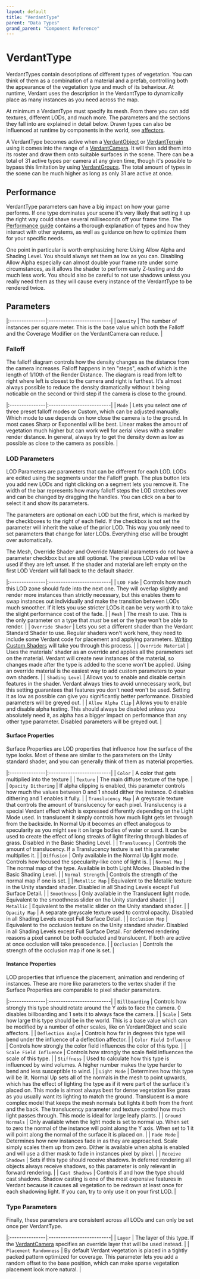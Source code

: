 ```yaml
---
layout: default
title: "VerdantType"
parent: "Data Types"
grand_parent: "Component Reference"
---
```


# VerdantType

VerdantTypes contain descriptions of different types of vegetation. You can think of them as a combination of a material and a prefab, controlling both the appearance of the vegetation type and much of its behaviour. At runtime, Verdant uses the description in the VerdantType to dynamically place as many instances as you need across the map. 

At minimum a VerdantType must specify its mesh. From there you can add textures, different LODs, and much more. The parameters and the sections they fall into are explained in detail below. Drawn types can also be influenced at runtime by components in the world, see [affectors](../Affectors/index.html).

A VerdantType becomes active when a [VerdantObject](../VerdantObject) or [VerdantTerrain](../VerdantTerrain) using it comes into the range of a [VerdantCamera](../VerdantCamera). It will then add them into its roster and draw them onto suitable surfaces in the scene. There can be a total of 31 active types per camera at any given time, though it's possible to bypass this limitation by using [VerdantGroups](VerdantGroup.html). The total amount of types in the scene can be much higher as long as only 31 are active at once.

## Performance
VerdantType parameters can have a big impact on how your game performs. If one type dominates your scene it's very likely that setting it up the right way could shave several milliseconds off your frame time. The [Performance guide](../../UserGuide/Performance.html) contains a thorough explanation of types and how they interact with other systems, as well as guidance on how to optimize them for your specific needs. 

One point in particular is worth emphasizing here: Using Allow Alpha and Shading Level. You should always set them as low as you can. Disabling Allow Alpha especially can almost double your frame rate under some circumstances, as it allows the shader to perform early Z-testing and do much less work. You should also be careful to not use shadows unless you really need them as they will cause every instance of the VerdantType to be rendered twice.

## Parameters

|:---------------|:--------------------------|
| `Density` | The number of instances per square meter. This is the base value which both the Falloff and the Coverage Modifier on the VerdantCamera can reduce.   |

### Falloff

The falloff diagram controls how the density changes as the distance from the camera increases. Falloff happens in ten "steps", each of which is the length of 1/10th of the Render Distance. The diagram is read from left to right where left is closest to the camera and right is furthest. It's almost always possible to reduce the density dramatically without it being noticable on the second or third step if the camera is close to the ground.

|:---------------|:--------------------------|
| `Mode` | Lets you select one of three preset falloff modes or Custom, which can be adjusted manually. Which mode to use depends on how close the camera is to the ground. In most cases Sharp or Exponential will be best. Linear makes the amount of vegetation much higher but can work well for aerial views with a smaller render distance. In general, always try to get the density down as low as possible as close to the camera as possible.  |

### LOD Parameters

LOD Parameters are parameters that can be different for each LOD. LODs are edited using the segments under the Falloff graph. The plus button lets you add new LODs and right clicking on a segment lets you remove it. The width of the bar represents how many falloff steps the LOD stretches over and can be changed by dragging the handles. You can click on a bar to select it and show its parameters. 

The parameters are optional on each LOD but the first, which is marked by the checkboxes to the right of each field. If the checkbox is not set the parameter will inherit the value of the prior LOD. This way you only need to set parameters that change for later LODs. Everything else will be brought over automatically.

The Mesh, Override Shader and Override Material parameters do not have a parameter checkbox but are still optional. The previous LOD value will be used if they are left unset. If the shader and material are left empty on the first LOD Verdant will fall back to the default shader. 

|:---------------|:--------------------------|
| `LOD Fade` | Controls how much this LOD zone should fade into the next one. They will overlap slightly and render more instances than strictly necessary, but this enables them to swap instances out individually and make the transition between LODs much smoother. If it lets you use stricter LODs it can be very worth it to take the slight performance cost of the fade. |
| `Mesh` | The mesh to use. This is the only parameter on a type that *must* be set or the type won't be able to render. |
| `Override Shader` | Lets you set a different shader than the Verdant Standard Shader to use. Regular shaders won't work here, they need to include some Verdant code for placement and applying parameters. [Writing Custom Shaders](../../AdvancedGuide/WritingCustomShaders) will take you through this process.  |
| `Override Material` | Uses the materials' shader as an override and applies all the parameters set on the material. Verdant will create new instances of the material, so changes made after the type is added to the scene won't be applied. Using an override material is the easiest way to add custom parameters to your own shaders. |
| `Shading Level` | Allows you to enable and disable certain features in the shader. Verdant always tries to avoid unnecessary work, but this setting guarantees that features you don't need won't be used. Setting it as low as possible can give you significantly better performance. Disabled parameters will be greyed out. |
| `Allow Alpha Clip` | Allows you to enable and disable alpha testing. This should always be disabled unless you absolutely need it, as alpha has a bigger impact on performance than any other type parameter. Disabled parameters will be greyed out. |

#### Surface Properties

Surface Properties are LOD properties that influence how the surface of the type looks. Most of these are similar to the parameters on the Unity standard shader, and you can generally think of them as material properties.

|:---------------|:--------------------------|
| `Color` | A color that gets multiplied into the texture |
| `Texture` | The main diffuse texture of the type. |
| `Opacity Dithering` | If alpha clipping is enabled, this parameter controls how much the values between 0 and 1 should dither the instance. 0 disables dithering and 1 enables it fully. |
| `Translucency Map` | A greyscale texture that controls the amount of translucency for each pixel. Translucency is a special Verdant effect which is expressed differently depending on the Light Mode used. In translucent it simply controls how much light gets let through from the backside. In Normal Up it becomes an effect analogous to specularity as you might see it on large bodies of water or sand. It can be used to create the effect of long streaks of light filtering through blades of grass. Disabled in the Basic Shading Level. |
| `Translucency` | Controls the amount of translucency. If a Translucency texture is set this parameter multiplies it. |
| `Diffusion` | Only available in the Normal Up light mode. Controls how focused the specularity-like cone of light is. |
| `Normal Map` | The normal map of the type. Available in both Light Modes. Disabled in the Basic Shading Level.  |
| `Normal Strength` | Controls the strength of the normal map if one is set. |
| `Metallic Map` | Equivalent to the Metallic texture in the Unity standard shader. Disabled in all Shading Levels except Full Surface Detail. |
| `Smoothness` | Only available in the Translucent light mode. Equivalent to the smoothness slider on the Unity standard shader. |
| `Metallic` | Equivalent to the metallic slider on the Unity standard shader. |
| `Opacity Map` | A separate greyscale texture used to control opacity. Disabled in all Shading Levels except Full Surface Detail. |
| `Occlusion Map` | Equivalent to the occlusion texture on the Unity standard shader. Disabled in all Shading Levels except Full Surface Detail. For deferred rendering reasons a pixel cannot be both occluded and translucent. If both are active at once occlusion will take prescedence. |
| `Occlusion` | Controls the strength of the occlusion map if one is set. |

#### Instance Properties

LOD properties that influence the placement, animation and rendering of instances. These are more like parameters to the vertex shader if the Surface Properties are comparable to pixel shader parameters.

|:---------------|:--------------------------|
| `Billboarding` | Controls how strongly this type should rotate around the Y axis to face the camera. 0 disables billboarding and 1 sets it to always face the camera. |
| `Scale` | Sets how large this type should be in the world. This is a base value which can be modified by a number of other scales, like on VerdantObject and scale affectors. |
| `Deflection Angle` | Controls how far in degrees this type will bend under the influence of a deflection affector.  |
| `Color Field Influence` | Controls how strongly the color field influences the color of this type. |
| `Scale Field Influence` | Controls how strongly the scale field influences the scale of this type. |
| `Stiffness` | Used to calculate how this type is influenced by wind volumes. A higher number makes the type harder to bend and less susceptible to wind. |
| `Light Mode` | Determines how this type will be lit. Normal Up sets all of the normals in the mesh to point upwards, which has the effect of lighting the type as if it were part of the surface it's placed on. This mode is almost always best for dense vegetation like grass as you usually want its lighting to match the ground. Translucent is a more complex model that keeps the mesh normals but lights it both from the front and the back. The translucency parameter and texture control how much light passes through. This mode is ideal for large leafy plants. |
| `Ground Normals` | Only available when the light mode is set to normal up. When set to zero the normal of the instance will point along the Y axis. When set to 1 it will point along the normal of the surface it is placed on. |
| `Fade Mode` | Determines how new instances fade in as they are approached. Scale simply scales them up from zero. Dither is available when alpha is enabled and will use a dither mask to fade in instances pixel by pixel. |
| `Receive Shadows` | Sets if this type should receive shadows. In deferred rendering all objects always receive shadows, so this parameter is only relevant in forward rendering. |
| `Cast Shadows` | Controls if and how the type should cast shadows. Shadow casting is one of the most expensive features in Verdant because it causes all vegetation to be redrawn at least once for each shadowing light. If you can, try to only use it on your first LOD. |

### Type Parameters

Finally, these parameters are consistent across all LODs and can only be set once per VerdantType.

|:---------------|:--------------------------|
| `Layer` | The layer of this type. If the [VerdantCamera](../VerdantCamera) specifies an override layer that will be used instead. |
| `Placement Randomness` | By default Verdant vegetation is placed in a tightly packed pattern optimized for coverage. This parameter lets you add a random offset to the base position, which can make sparse vegetation placement look more natural. |
